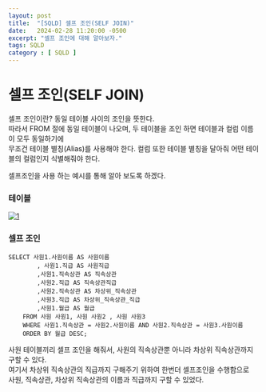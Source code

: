 ```yaml
---
layout: post
title:  "[SQLD] 셀프 조인(SELF JOIN)"
date:   2024-02-28 11:20:00 -0500
excerpt: "셀프 조인에 대해 알아보자."
tags: SQLD
category : [ SQLD ]
---
```


# 셀프 조인(SELF JOIN)

셀프 조인이란? 동일 테이블 사이의 조인을 뜻한다.  
따라서 FROM 절에 동일 테이블이 나오며, 두 테이블을 조인 하면 테이블과 컬럼 이름이 모두 동일하기에  
무조건 테이블 별칭(Alias)를 사용해야 한다. 컬럼 또한 테이블 별칭을 달아줘 어떤 테이블의 컬럼인지 식별해줘야 한다.  

셀프조인을 사용 하는 예시를 통해 알아 보도록 하겠다.

### 테이블

<a href="https://imgbb.com/"><img src="https://i.ibb.co/2NLyjCh/1.png" alt="1" border="0"></a>

### 셀프 조인

```
SELECT 사원1.사원이름 AS 사원이름
        , 사원1.직급 AS 사원직급
        ,사원1.직속상관 AS 직속상관
        ,사원2.직급 AS 직속상관직급
        ,사원2.직속상관 AS 차상위_직속상관
        ,사원3.직급 AS 차상위_직속상관_직급
        ,사원1.월급 AS 월급
    FROM 사원 사원1, 사원 사원2 , 사원 사원3
    WHERE 사원1.직속상관 = 사원2.사원이름 AND 사원2.직속상관 = 사원3.사원이름
    ORDER BY 월급 DESC;

```

사원 테이블끼리 셀프 조인을 해줘서, 사원의 직속상관뿐 아니라 차상위 직속상관까지 구할 수 있다.  
여기서 차상위 직속상관의 직급까지 구해주기 위하여 한번더 셀프조인을 수행함으로   
사원, 직속상관, 차상위 직속상관의 이름과 직급까지 구할 수 있었다.